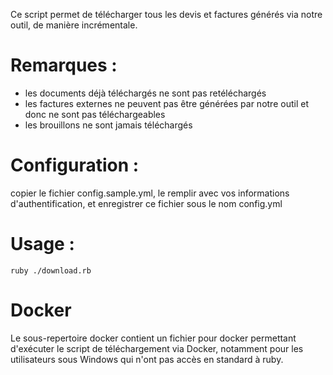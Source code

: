 Ce script permet de télécharger tous les devis et factures générés via notre outil, de manière incrémentale.


# Remarques :

* les documents déjà téléchargés ne sont pas retéléchargés
* les factures externes ne peuvent pas être générées par notre outil et donc ne sont pas téléchargeables
* les brouillons ne sont jamais téléchargés

# Configuration :

copier le fichier config.sample.yml, le remplir avec vos informations d'authentification,
et enregistrer ce fichier sous le nom config.yml


# Usage :
```ruby ./download.rb```

# Docker

Le sous-repertoire docker contient un fichier pour docker permettant d'exécuter le script de téléchargement via Docker, notamment pour les utilisateurs sous Windows qui n'ont pas accès en standard à ruby.
